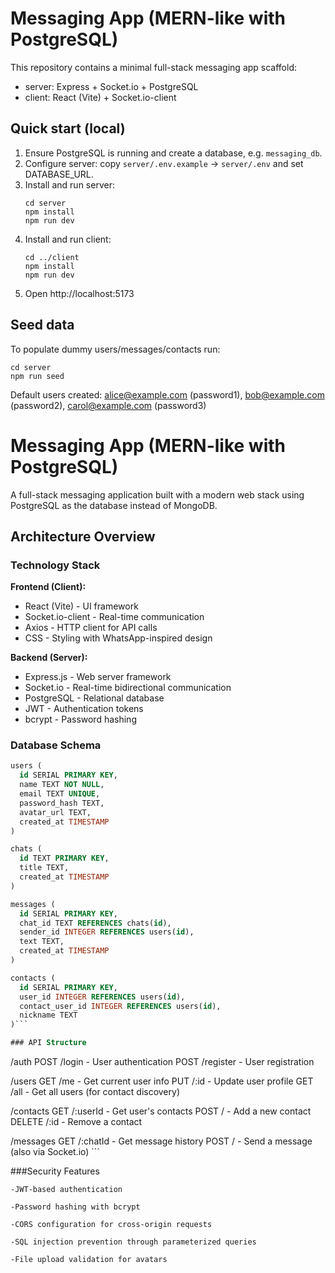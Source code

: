 # Messaging App (MERN-like with PostgreSQL)
This repository contains a minimal full-stack messaging app scaffold:
- server: Express + Socket.io + PostgreSQL
- client: React (Vite) + Socket.io-client

## Quick start (local)
1. Ensure PostgreSQL is running and create a database, e.g. `messaging_db`.
2. Configure server: copy `server/.env.example` -> `server/.env` and set DATABASE_URL.
3. Install and run server:
   ```
   cd server
   npm install
   npm run dev
   ```
4. Install and run client:
   ```
   cd ../client
   npm install
   npm run dev
   ```
5. Open http://localhost:5173

## Seed data

To populate dummy users/messages/contacts run:

```
cd server
npm run seed
```

Default users created: alice@example.com (password1), bob@example.com (password2), carol@example.com (password3)

# Messaging App (MERN-like with PostgreSQL)

A full-stack messaging application built with a modern web stack using PostgreSQL as the database instead of MongoDB.

## Architecture Overview

### Technology Stack

**Frontend (Client):**
- React (Vite) - UI framework
- Socket.io-client - Real-time communication
- Axios - HTTP client for API calls
- CSS - Styling with WhatsApp-inspired design

**Backend (Server):**
- Express.js - Web server framework
- Socket.io - Real-time bidirectional communication
- PostgreSQL - Relational database
- JWT - Authentication tokens
- bcrypt - Password hashing

### Database Schema

```sql
users (
  id SERIAL PRIMARY KEY,
  name TEXT NOT NULL,
  email TEXT UNIQUE,
  password_hash TEXT,
  avatar_url TEXT,
  created_at TIMESTAMP
)

chats (
  id TEXT PRIMARY KEY,
  title TEXT,
  created_at TIMESTAMP
)

messages (
  id SERIAL PRIMARY KEY,
  chat_id TEXT REFERENCES chats(id),
  sender_id INTEGER REFERENCES users(id),
  text TEXT,
  created_at TIMESTAMP
)

contacts (
  id SERIAL PRIMARY KEY,
  user_id INTEGER REFERENCES users(id),
  contact_user_id INTEGER REFERENCES users(id),
  nickname TEXT
)```

### API Structure

```
/auth
  POST /login          - User authentication
  POST /register       - User registration

/users
  GET  /me            - Get current user info
  PUT  /:id           - Update user profile
  GET  /all           - Get all users (for contact discovery)

/contacts
  GET  /:userId       - Get user's contacts
  POST /              - Add a new contact
  DELETE /:id         - Remove a contact

/messages
  GET  /:chatId       - Get message history
  POST /              - Send a message (also via Socket.io) ```

###Security Features
```
-JWT-based authentication

-Password hashing with bcrypt

-CORS configuration for cross-origin requests

-SQL injection prevention through parameterized queries

-File upload validation for avatars
```